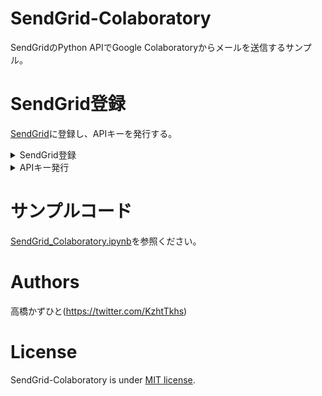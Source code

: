 # SendGrid-Colaboratory
SendGridのPython APIでGoogle Colaboratoryからメールを送信するサンプル。

# SendGrid登録
[SendGrid](https://sendgrid.kke.co.jp/)に登録し、APIキーを発行する。

<details><summary>SendGrid登録</summary><div><!--<details open><summary>SendGrid登録</summary><div>-->

###### 右上の「新規登録」を押下
<img src="https://user-images.githubusercontent.com/37477845/98436384-3f51e800-211e-11eb-8db2-2f640dbd451f.png" width="75%">

###### 必要事項を記入
<img src="https://user-images.githubusercontent.com/37477845/98436451-bb4c3000-211e-11eb-90cc-1598279e83b6.png" width="75%">
<img src="https://user-images.githubusercontent.com/37477845/98436585-dec3aa80-211f-11eb-9ff9-793295c313df.png" width="75%">
<img src="https://user-images.githubusercontent.com/37477845/98436593-f56a0180-211f-11eb-88b3-afff7b4c9c52.png" width="75%">
<img src="https://user-images.githubusercontent.com/37477845/98436598-07e43b00-2120-11eb-8184-5cc8e5015e4f.png" width="75%">
<img src="https://user-images.githubusercontent.com/37477845/98436633-4ed23080-2120-11eb-98e4-ab1b6fd9f889.png" width="75%">
<img src="https://user-images.githubusercontent.com/37477845/98436638-5e517980-2120-11eb-858e-037398c8564b.png" width="75%">
<img src="https://user-images.githubusercontent.com/37477845/98436643-66a9b480-2120-11eb-8fcb-b6fef0cd97f7.png" width="75%">
<img src="https://user-images.githubusercontent.com/37477845/98436651-73c6a380-2120-11eb-8be7-0097662888be.png" width="75%">
<img src="https://user-images.githubusercontent.com/37477845/98436660-7d500b80-2120-11eb-8234-95608bd44a7b.png" width="75%">

登録後、審査を経て問題無ければ、ユーザー名が送付されてくる。

</div></details>


<details><summary>APIキー発行</summary><div><!-- <details open><summary>APIキー発行</summary><div>-->

###### ダッシュボードのSettings→API Keysからキーを生成する
<img src="https://user-images.githubusercontent.com/37477845/98955123-e0d3a200-2541-11eb-9c5c-6a4ee3d5c492.png" width="75%">
<img src="https://user-images.githubusercontent.com/37477845/98955798-acacb100-2542-11eb-9ebf-aff2ea4ce56f.png" width="75%">

###### キー生成後の画面でしかキーをコピーできないため、このタイミングでキーをひかえておく
<img src="https://user-images.githubusercontent.com/37477845/98957218-488aec80-2544-11eb-8383-0edb0f502b66.png" width="75%">

</div></details>

# サンプルコード
[SendGrid_Colaboratory.ipynb](SendGrid_Colaboratory.ipynb)を参照ください。

# Authors
高橋かずひと(https://twitter.com/KzhtTkhs)

# License 
SendGrid-Colaboratory is under [MIT license](https://en.wikipedia.org/wiki/MIT_License).
